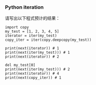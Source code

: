 ### Python iteration

请写出以下程式预计的结果：

```python3
import copy
my_test = [1, 2, 3, 4, 5]
iterator = iter(my_test)
copy_iter = iter(copy.deepcopy(my_test))
```

```python3
print(next(iterator)) # 1
print(next(iter(my_test))) # 1
print(next(iterator)) # 2

del my_test[0]
print(next(iter(my_test))) # 2
print(next(iterator)) # 4
print(next(copy_iter)) # 1
```
